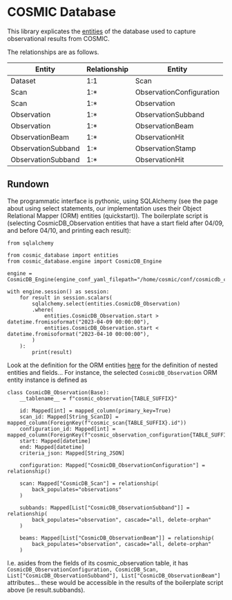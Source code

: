 # COSMIC Database

This library explicates the [entities](./docs/tables.md) of the database used to capture observational results from COSMIC.

The relationships are as follows.

Entity | Relationship | Entity
-|-|-
Dataset | 1:1 | Scan
Scan | 1:* | ObservationConfiguration
Scan | 1:* | Observation
Observation | 1:* | ObservationSubband
Observation | 1:* | ObservationBeam
ObservationBeam | 1:* | ObservationHit
ObservationSubband | 1:* | ObservationStamp
ObservationSubband | 1:* | ObservationHit

## Rundown

The programmatic interface is pythonic, using SQLAlchemy (see the page about using select statements, our implementation uses their Object Relational Mapper (ORM) entities (quickstart)).
The boilerplate script is (selecting CosmicDB_Observation entities that have a start field after 04/09, and before 04/10, and printing each result):

```
from sqlalchemy

from cosmic_database import entities
from cosmic_database.engine import CosmicDB_Engine

engine = CosmicDB_Engine(engine_conf_yaml_filepath="/home/cosmic/conf/cosmicdb_conf.yaml")

with engine.session() as session:
    for result in session.scalars(
        sqlalchemy.select(entities.CosmicDB_Observation)
        .where(
            entities.CosmicDB_Observation.start > datetime.fromisoformat("2023-04-09 00:00:00"),
            entities.CosmicDB_Observation.start < datetime.fromisoformat("2023-04-10 00:00:00"),
        )
    ):
        print(result)
```

Look at the definition for the ORM entities [here](./src/cosmic_database/entities.py) for the definition of nested entities and fields... For instance, the selected `CosmicDB_Observation` ORM entity instance is defined as

```
class CosmicDB_Observation(Base):
    __tablename__ = f"cosmic_observation{TABLE_SUFFIX}"

    id: Mapped[int] = mapped_column(primary_key=True)
    scan_id: Mapped[String_ScanID] = mapped_column(ForeignKey(f"cosmic_scan{TABLE_SUFFIX}.id"))
    configuration_id: Mapped[int] = mapped_column(ForeignKey(f"cosmic_observation_configuration{TABLE_SUFFIX}.id"))
    start: Mapped[datetime]
    end: Mapped[datetime]
    criteria_json: Mapped[String_JSON]

    configuration: Mapped["CosmicDB_ObservationConfiguration"] = relationship()

    scan: Mapped["CosmicDB_Scan"] = relationship(
        back_populates="observations"
    )

    subbands: Mapped[List["CosmicDB_ObservationSubband"]] = relationship(
        back_populates="observation", cascade="all, delete-orphan"
    )

    beams: Mapped[List["CosmicDB_ObservationBeam"]] = relationship(
        back_populates="observation", cascade="all, delete-orphan"
    )
```

I.e. asides from the fields of its cosmic_observation table, it has `CosmicDB_ObservationConfiguration, CosmicDB_Scan, List["CosmicDB_ObservationSubband"], List["CosmicDB_ObservationBeam"]` attributes... these would be accessible in the results of the boilerplate script above (ie result.subbands).

